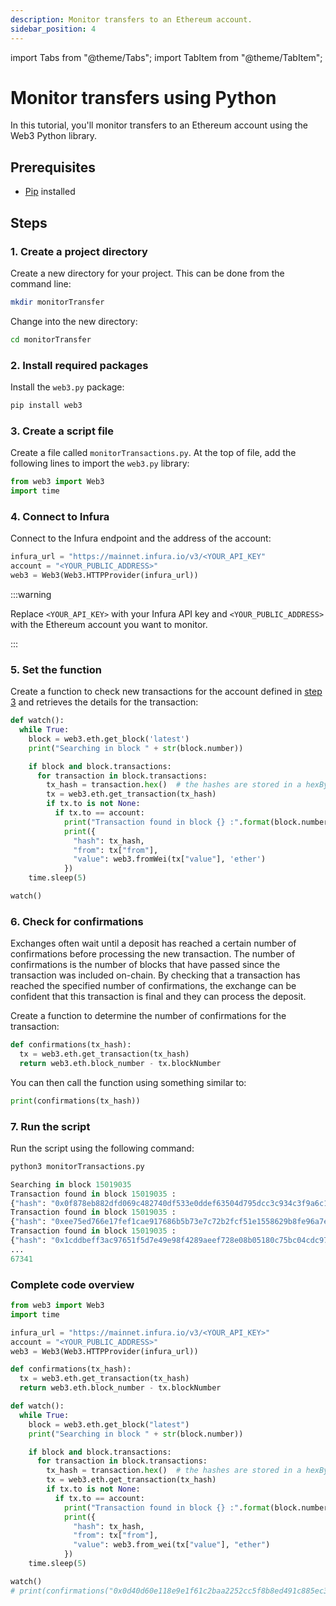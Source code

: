 ```yaml
---
description: Monitor transfers to an Ethereum account.
sidebar_position: 4
---
```


import Tabs from "@theme/Tabs";
import TabItem from "@theme/TabItem";

# Monitor transfers using Python

In this tutorial, you'll monitor transfers to an Ethereum account using the Web3 Python library.

## Prerequisites

- [Pip](https://pip.pypa.io/en/stable/installation/) installed

## Steps

### 1. Create a project directory

Create a new directory for your project. This can be done from the command line:

```bash
mkdir monitorTransfer
```

Change into the new directory:

```bash
cd monitorTransfer
```

### 2. Install required packages

Install the `web3.py` package:

```bash
pip install web3
```

### 3. Create a script file

Create a file called `monitorTransactions.py`. At the top of file, add the following lines to import the `web3.py` library:

```python
from web3 import Web3
import time
```

### 4. Connect to Infura

Connect to the Infura endpoint and the address of the account:

```python
infura_url = "https://mainnet.infura.io/v3/<YOUR_API_KEY"
account = "<YOUR_PUBLIC_ADDRESS>"
web3 = Web3(Web3.HTTPProvider(infura_url))
```

:::warning

Replace `<YOUR_API_KEY>` with your Infura API key and `<YOUR_PUBLIC_ADDRESS>` with the Ethereum account you want to monitor.

:::

### 5. Set the function

Create a function to check new transactions for the account defined in [step 3](monitor-transfers-using-python.md#3.-create-a-script-file) and retrieves the details for the transaction:

```python
def watch():
  while True:
    block = web3.eth.get_block('latest')
    print("Searching in block " + str(block.number))

    if block and block.transactions:
      for transaction in block.transactions:
        tx_hash = transaction.hex()  # the hashes are stored in a hexBytes format
        tx = web3.eth.get_transaction(tx_hash)
        if tx.to is not None:
          if tx.to == account:
            print("Transaction found in block {} :".format(block.number))
            print({
              "hash": tx_hash,
              "from": tx["from"],
              "value": web3.fromWei(tx["value"], 'ether')
            })
    time.sleep(5)

watch()
```

### 6. Check for confirmations

Exchanges often wait until a deposit has reached a certain number of confirmations before processing the new transaction. The number of confirmations is the number of blocks that have passed since the transaction was included on-chain. By checking that a transaction has reached the specified number of confirmations, the exchange can be confident that this transaction is final and they can process the deposit.

Create a function to determine the number of confirmations for the transaction:

```python
def confirmations(tx_hash):
  tx = web3.eth.get_transaction(tx_hash)
  return web3.eth.block_number - tx.blockNumber
```

You can then call the function using something similar to:

```python
print(confirmations(tx_hash))
```

### 7. Run the script

Run the script using the following command:

<Tabs>
  <TabItem value="Command" label="Command" default>

```python
python3 monitorTransactions.py
```

  </TabItem>
  <TabItem value="Example output" label="Example output" >

```python
Searching in block 15019035
Transaction found in block 15019035 :
{"hash": "0x0f878eb882dfd069c482740df533e0ddef63504d795dcc3c934c3f9a6c159362", "from": "0x95B564F3B3BaE3f206aa418667bA000AFAFAcc8a", "value": 0}
Transaction found in block 15019035 :
{"hash": "0xee75ed766e17fef1cae917686b5b73e7c72b2fcf51e1558629b8fe96a7e5a1bd", "from": "0x9696f59E4d72E237BE84fFD425DCaD154Bf96976", "value": 0}
Transaction found in block 15019035 :
{"hash": "0x1cddbeff3ac97651f5d7e49e98f4289aeef728e08b05180c75bc04cdc970895d", "from": "0x21a31Ee1afC51d94C2eFcCAa2092aD1028285549", "value": 0}
...
67341
```

  </TabItem>
</Tabs>

### Complete code overview

```python
from web3 import Web3
import time

infura_url = "https://mainnet.infura.io/v3/<YOUR_API_KEY>"
account = "<YOUR_PUBLIC_ADDRESS>"
web3 = Web3(Web3.HTTPProvider(infura_url))

def confirmations(tx_hash):
  tx = web3.eth.get_transaction(tx_hash)
  return web3.eth.block_number - tx.blockNumber

def watch():
  while True:
    block = web3.eth.get_block("latest")
    print("Searching in block " + str(block.number))

    if block and block.transactions:
      for transaction in block.transactions:
        tx_hash = transaction.hex()  # the hashes are stored in a hexBytes format
        tx = web3.eth.get_transaction(tx_hash)
        if tx.to is not None:
          if tx.to == account:
            print("Transaction found in block {} :".format(block.number))
            print({
              "hash": tx_hash,
              "from": tx["from"],
              "value": web3.from_wei(tx["value"], "ether")
            })
    time.sleep(5)

watch()
# print(confirmations("0x0d40d60e118e9e1f61c2baa2252cc5f8b8ed491c885ec35db6fd6cfc8589c1a7"))
```
